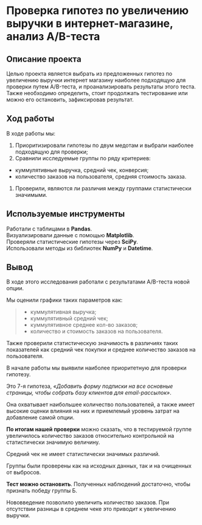 # Проверка гипотез по увеличению выручки в интернет-магазине, анализ A/B-теста  

## Описание проекта  

Целью проекта является выбрать из предложенных гипотез по увеличению выручки интернет магазину наиболее подходящую для проверки путем A/B-теста, и проанализировать результаты этого теста. Также необходимо определить, стоит продолжать тестирование или можно его остановить, зафиксировав результат.   

## Ход работы  

В ходе работы мы:  
1. Приоритизировали гипотезы по двум медотам и выбрали наиболее подходящую для проверки;  
1. Сравнили исследуемые группы по ряду критериев:  
  * куммулятивные выручка, средний чек, конверсия;  
  * количество заказов на пользователя, средняя стоимость заказа.  
1. Проверили, являются ли различия между группами статистически значимыми.  

## Используемые инструменты  
Работали с таблицами в __Pandas__.  
Визуализировали данные с помощью __Matplotlib__.  
Проверяли статистические гипотезы через __SciPy__.  
Использовали методы из библиотек __NumPy__ и __Datetime__.  

## Вывод  

В ходе этого исследования работали с результатами A/B-теста новой опции.  

Мы оценили графики таких параметров как:  
> - куммулятивная выручка;  
> - куммулятивный средний чек;  
> - куммулятивное среднее кол-во заказов;  
> - количество и стоимость заказов на пользователя.  

Также проверили статистическую значимость в различиях таких показателей как средний чек покупки и среднее количество заказов на пользователя.  

В начале работы мы выявили наиболее приоритетную для проверки гипотезу.   

Это 7-я гипотеза, _&laquo;Добавить форму подписки на все основные страницы, чтобы собрать базу клиентов для email-рассылок&raquo;_.  

Она охватывает наибольшее количество пользователей, а также имеет высокие оценки влияния на них и приемлемый уровень затрат на добавление самой опции.  

**По итогам нашей проверки** можно сказать, что в тестируемой группе увеличилось количество заказов относительно контрольной на статистически значимую величину.  

Средний чек не имеет статистически значимых различий.  

Группы были проверены как на исходных данных, так и на очищенных от выбросов.   

__Тест можно остановить__. Полученных наблюдений достаточно, чтобы признать победу группы Б.  

Нововведение позволило увеличить количество заказов. При отсутствии разницы в среднем чеке это приводит к увеличению выручки. 
